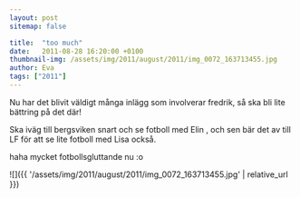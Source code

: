 ```yaml
---
layout: post
sitemap: false

title:  "too much"
date:   2011-08-28 16:20:00 +0100
thumbnail-img: /assets/img/2011/august/2011/img_0072_163713455.jpg
author: Eva
tags: ["2011"]
---
```


Nu har det blivit väldigt många inlägg som involverar fredrik, så ska bli lite bättring på det där!

Ska iväg till bergsviken snart och se fotboll med Elin , och sen bär det av till LF för att se lite fotboll med Lisa också.

haha mycket fotbollsgluttande nu :o

![]({{ '/assets/img/2011/august/2011/img_0072_163713455.jpg'  | relative_url }})

